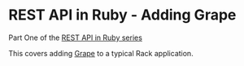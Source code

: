 REST API in Ruby - Adding Grape
==================

Part One of the [REST API in Ruby series]()

This covers adding [Grape](https://github.com/intridea/grape) to a typical Rack application.